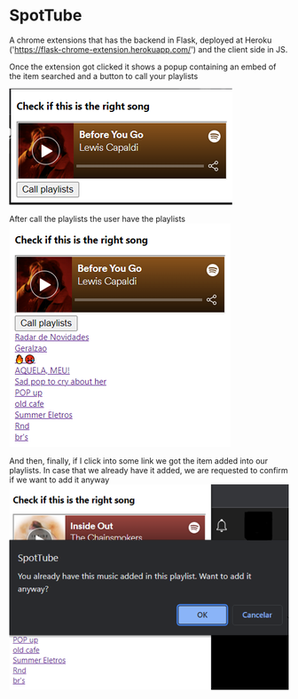 # SpotTube

A chrome extensions that has the backend in Flask, deployed
at Heroku ('https://flask-chrome-extension.herokuapp.com/') 
and the client side in JS.

Once the extension got clicked it shows a popup containing 
an embed of the item searched and a button to call your playlists

![img.png](img.png)

After call the playlists the user have the playlists
![img_1.png](img_1.png)

And then, finally, if I click into some link we got the item added into our playlists.
In case that we already have it added, we are requested to confirm if we want to add it anyway  
![img_3.png](img_3.png)

